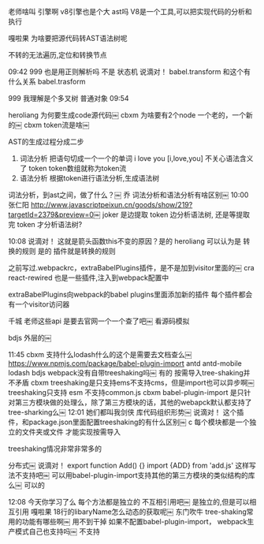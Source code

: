 
老师啥叫 引擎啊 v8引擎也是个大 ast吗
V8是一个工具,可以把实现代码的分析和执行

嘎啦果
为啥要把源代码转AST语法树呢

不转的无法遍历,定位和转换节点

09:42
999
也是用正则解析吗 不是
状态机
说滴对！
babel.transform 和这个有什么关系
babel.trasform

999
我理解是个多叉树
普通对象
09:54

heroliang
为何要生成code源代码￼
cbxm
为啥要有2个node 一个老的，一个新的￼
cbxm
token流是啥￼

AST的生成过程分成二步
1. 词法分析 把语句切成一个一个的单词  i love you  [i,love,you] 不关心语法含义了 token token数组就称为token流
2. 语法分析 根据token进行语法分析,生成语法树   


词法分析，到ast之间，做了什么？￼
乔
词法分析和语法分析有啥区别￼
10:00
张仁阳
http://www.javascriptpeixun.cn/goods/show/219?targetId=2379&preview=0￼
joker
是边提取 token 边分析语法树, 还是等提取完 token 才分析语法树?

10:08
说滴对！
这就是箭头函数this不变的原因？是的
heroliang
可以认为是 转换的规则 是的 插件就是转换的规则


之前写过.webpackrc，extraBabelPlugins插件，是不是加到visitor里面的￼
cra  react-rewired
也是一些插件,注入到webpack配置中

extraBabelPlugins向webpack的babel plugins里面添加新的插件
每个插件都会有一个visitor访问器


千城
老师这些api 是要去官网一个一个查了吧￼
看源码模拟

bdjs
外层的￼



11:45
cbxm
支持什么lodash什么的这个是需要去文档查么￼
https://www.npmjs.com/package/babel-plugin-import
antd antd-mobile lodash 
bdjs
webpack没有自带treeshaking吗￼
有的
按需导入tree-shaking并不矛盾
cbxm
treeshaking是只支持ems不支持cms，但是import也可以异步啊￼
treeshaking只支持 esm 不支持common.js
cbxm
babel-plugin-import 是只针对第三方模块做的处理么，除了第三方模块的话，其他的webapck默认都支持了tree-sharking么￼
12:01
她们都叫我剑侠
库代码组织形势￼
说滴对！
这个插件，和package.json里面配置treeshaking的有什么区别￼
c
每个模块都是一个独立的文件夹或文件 才能实现按需导入

treeshaking情况非常非常多的



分布式￼
说滴对！
export function Add() {}
import {ADD} from 'add.js'
这样写法不支持吧￼
可以用babel-plugin-import支持其他的第三方模块的类似结构的库么￼
可以的



12:08
今天你学习了么
每个方法都是独立的 不互相引用吧￼
是独立的,但是可以相互引用
嘎啦果
18行的libaryName怎么动态的获取呢￼
东门吹牛
tree-shaking常用的功能有哪些啊￼
用不到干掉
如果不配置babel-plugin-import， webpack生产模式自己也支持吗￼ 不支持